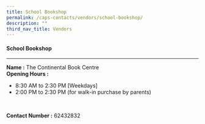 ```yaml
---
title: School Bookshop
permalink: /caps-contacts/vendors/school-bookshop/
description: ""
third_nav_title: Vendors
---
```

#### School Bookshop
---
**Name :** The Continental Book Centre 
<br>
**Opening Hours :**
* 8:30 AM to 2:30 PM [Weekdays]<br>
* 2:00 PM to 2:30 PM (for walk-in purchase by parents)
<br>

**Contact Number :** 62432832